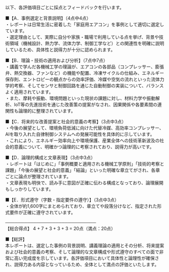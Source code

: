 以下、各評価項目ごとに採点とフィードバックを行います。

■【A．事例選定と背景説明】（4点中4点）  
・レポートは日常生活に密着した「家庭用エアコン」を事例として適切に選定しています。  
・選定理由として、実際に自分や家族・職場で利用している点を挙げ、背景や技術領域（機械設計、熱力学、流体力学、制御工学など）との関連性を明確に説明しているため、具体性と説得力が十分に認められます。

■【B．理論・技術の適用および分析】（7点中7点）  
・講義で学んだ各機械工学の理論が、エアコンの各部品（コンプレッサー、膨張弁、熱交換器、ファンなど）の機能や配置、冷凍サイクルの仕組み、エネルギー保存則、エントロピーの観点からの効率評価、冷媒や空気の流れといった流体力学的考察、そしてセンサと制御回路を通じた自動制御の実装について、バランスよく適用されています。  
・また、摩耗や振動、環境問題といった現状の課題に対し、材料力学や振動解析、IoT等の先進技術を通じた改善策の提案がなされ、因果関係や各要素間の連関性も論理的に整理されています。

■【C．将来的な改善提案と社会的意義の考察】（3点中3点）  
・今後の展望として、環境負荷低減に向けた代替冷媒、高効率コンプレッサー、AIを取り入れた自律制御システムへの発展可能性を具体的に示しています。  
・これにより、エネルギー効率向上や環境保護、産業全体への技術革新波及の社会的意義について、明確かつ論理的に考察されており、説得力が高いです。

■【D．論理的構成と文章表現】（3点中3点）  
・レポートは「はじめに」「事例概要と適用される機械工学原則」「技術的考察と課題」「今後の展望と社会的意義」「結論」といった明確な章立てがされ、各章ごとに論点が整理されています。  
・文章表現も明快で、読み手に意図が正確に伝わる構成となっており、論理展開もしっかりしています。

■【E．形式遵守（字数・指定要件の遵守）】（3点中3点）  
・全体が約1,600字にまとめられており、章立てや段落分けなど、指定された形式要件が正確に遵守されています。

─────────────────────────────  
【総合得点】 4 + 7 + 3 + 3 + 3 = 20点（満点：20点）

■【総評】  
本レポートは、選定した事例の背景説明、講義理論の適用とその分析、将来提案および社会的意義の考察、そして論理的な文章構成や形式遵守のすべての面で非常に高い完成度を示しています。各評価項目において具体性と論理性が確保され、説得力ある内容となっているため、全体として満点の評価といたします。